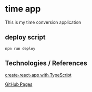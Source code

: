 
# time app

This is my time conversion application 

## deploy script

`npm run deploy`


## Technologies / References 

[create-react-app with TypeScript](https://create-react-app.dev/docs/adding-typescript/)

[GitHub Pages](https://www.npmjs.com/package/gh-pages)